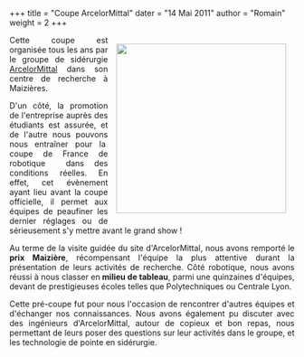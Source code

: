 +++
title = "Coupe ArcelorMittal"
dater = "14 Mai 2011"
author = "Romain"
weight = 2
+++

<p align="justify">
	<a href="/img/articles/DSCN1119.JPG"><img src="/img/articles/DSCN1119.JPG" style="float:right;margin:15px" width="300"/></a>Cette coupe est organis&eacute;e tous les ans par le groupe de sid&eacute;rurgie <a href="http://www.arcelormittal.com/">ArcelorMittal</a> dans son centre de recherche &agrave; Maizi&egrave;res.</p>
<p align="justify">
	D&#39;un c&ocirc;t&eacute;, la promotion de l&#39;entreprise aupr&egrave;s des &eacute;tudiants est assur&eacute;e, et de l&#39;autre nous pouvons nous entra&icirc;ner pour la&nbsp; coupe de France de robotique &nbsp;dans des conditions r&eacute;elles. En effet, cet &eacute;v&egrave;nement ayant lieu avant la coupe officielle, il permet aux &eacute;quipes de peaufiner les dernier r&eacute;glages ou de s&eacute;rieusement s&#39;y mettre avant le grand show !</p>
<!--BREAK-->
<p align="justify">
	Au terme de la&nbsp;visite guid&eacute;e du site d&#39;ArcelorMittal, nous avons remport&eacute; le<strong> prix Maizi&egrave;re</strong>, r&eacute;compensant l&#39;&eacute;quipe la plus attentive durant la pr&eacute;sentation de leurs activit&eacute;s de recherche.&nbsp;C&ocirc;t&eacute; robotique, nous avons r&eacute;ussi &agrave; nous classer en<strong> milieu de tableau</strong>, parmi une quinzaines d&#39;&eacute;quipes, devant de prestigieuses &eacute;coles telles que Polytechniques ou Centrale Lyon.</p>
<p align="justify">
	Cette pr&eacute;-coupe fut pour nous l&#39;occasion de rencontrer d&#39;autres &eacute;quipes et d&#39;&eacute;changer nos connaissances. Nous avons &eacute;galement pu discuter avec des ing&eacute;nieurs d&#39;ArcelorMittal, autour de copieux et bon repas, nous permettant de leurs poser des questions sur leur activit&eacute;s dans le groupe, et les technologie de pointe en sid&eacute;rurgie.</p>
